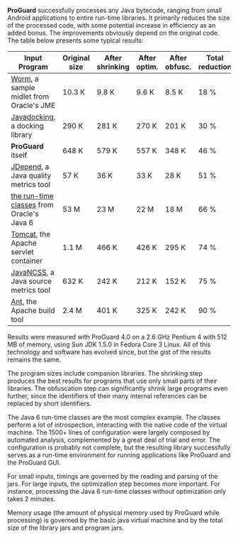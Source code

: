 **ProGuard** successfully processes any Java bytecode, ranging from small
Android applications to entire run-time libraries. It primarily reduces the
size of the processed code, with some potential increase in efficiency as an
added bonus. The improvements obviously depend on the original code. The table
below presents some typical results:

|                                                                                                   Input Program | Original size | After shrinking | After optim. | After obfusc. | Total reduction |  Time  | Memory usage
|-----------------------------------------------------------------------------------------------------------------|---------------|-----------------|--------------|---------------|-----------------|--------|--------------
| [Worm](http://www.oracle.com/technetwork/java/javame/index.html), a sample midlet from Oracle's JME             |        10.3 K |           9.8 K |        9.6 K |         8.5 K |            18 % |    2 s |         19 M
| [Javadocking](http://www.javadocking.com/), a docking library                                                   |         290 K |           281 K |        270 K |         201 K |            30 % |   12 s |         32 M
| **ProGuard** itself                                                                                             |         648 K |           579 K |        557 K |         348 K |            46 % |   28 s |         66 M
| [JDepend](http://www.clarkware.com/software/JDepend.html), a Java quality metrics tool                          |          57 K |            36 K |         33 K |          28 K |            51 % |    6 s |         24 M
| [the run-time classes](http://www.oracle.com/technetwork/java/javase/overview/index.html) from Oracle's Java 6 |          53 M |            23 M |         22 M |          18 M |            66 % | 16 min |        270 M
| [Tomcat](http://tomcat.apache.org/), the Apache servlet container                                               |         1.1 M |           466 K |        426 K |         295 K |            74 % |   17 s |         44 M
| [JavaNCSS](http://javancss.codehaus.org/), a Java source metrics tool                                           |         632 K |           242 K |        212 K |         152 K |            75 % |   20 s |         36 M
| [Ant](http://ant.apache.org/), the Apache build tool                                                            |         2.4 M |           401 K |        325 K |         242 K |            90 % |   23 s |         61 M

Results were measured with ProGuard 4.0 on a 2.6 GHz Pentium 4 with 512 MB of
memory, using Sun JDK 1.5.0 in Fedora Core 3 Linux. All of this technology and
software has evolved since, but the gist of the results remains the same.

The program sizes include companion libraries. The shrinking step produces the
best results for programs that use only small parts of their libraries. The
obfuscation step can significantly shrink large programs even further, since
the identifiers of their many internal references can be replaced by short
identifiers.

The Java 6 run-time classes are the most complex example. The classes perform
a lot of introspection, interacting with the native code of the virtual
machine. The 1500+ lines of configuration were largely composed by automated
analysis, complemented by a great deal of trial and error. The configuration
is probably not complete, but the resulting library successfully serves as a
run-time environment for running applications like ProGuard and the ProGuard
GUI.

For small inputs, timings are governed by the reading and parsing of the jars.
For large inputs, the optimization step becomes more important. For instance,
processing the Java 6 run-time classes without optimization only takes 2
minutes.

Memory usage (the amount of physical memory used by ProGuard while processing)
is governed by the basic java virtual machine and by the total size of the
library jars and program jars.
